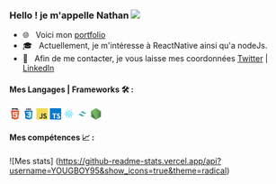 ### Hello ! je m'appelle Nathan <img src="https://media.giphy.com/media/hvRJCLFzcasrR4ia7z/giphy.gif" width="25px">

- 🌐 &nbsp; Voici mon [portfolio](https://nathan-pinard.com/)
- 🎓 &nbsp; Actuellement, je m'intéresse à ReactNative ainsi qu'a nodeJs.
- 📩 &nbsp; Afin de me contacter, je vous laisse mes coordonnées [Twitter](https://twitter.com/Kawwws_) | [LinkedIn](https://www.linkedin.com/in/nathan-pinard-5627651b8/)

#### Mes Langages  | Frameworks 🛠 :

<code><img height="20" src="https://raw.githubusercontent.com/github/explore/80688e429a7d4ef2fca1e82350fe8e3517d3494d/topics/html/html.png"></code>
<code><img height="20" src="https://raw.githubusercontent.com/github/explore/80688e429a7d4ef2fca1e82350fe8e3517d3494d/topics/css/css.png"></code>
<code><img height="20" src="https://raw.githubusercontent.com/github/explore/80688e429a7d4ef2fca1e82350fe8e3517d3494d/topics/javascript/javascript.png"></code>
<code><img height="20" src="https://raw.githubusercontent.com/github/explore/80688e429a7d4ef2fca1e82350fe8e3517d3494d/topics/typescript/typescript.png"></code>
<code><img height="20" src="https://raw.githubusercontent.com/github/explore/80688e429a7d4ef2fca1e82350fe8e3517d3494d/topics/react/react.png"></code>
<code><img height="20" src="https://raw.githubusercontent.com/github/explore/80688e429a7d4ef2fca1e82350fe8e3517d3494d/topics/tailwind/tailwind.png"></code>
<code><img height="20" src="https://raw.githubusercontent.com/github/explore/80688e429a7d4ef2fca1e82350fe8e3517d3494d/topics/nodejs/nodejs.png"></code>

#### Mes compétences 📈 :

![Mes stats] (https://github-readme-stats.vercel.app/api?username=YOUGBOY95&show_icons=true&theme=radical)
